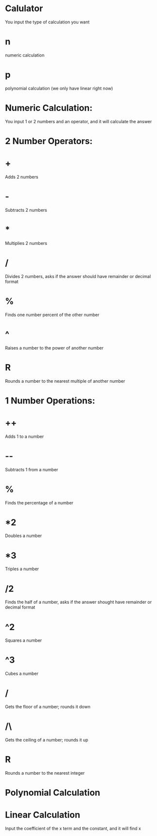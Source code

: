 # Calulator
You input the type of calculation you want
# n
numeric calculation
# p
polynomial calculation (we only have linear right now)
# Numeric Calculation:
You input 1 or 2 numbers and an operator, and it will calculate the answer
# 2 Number Operators:
# +
Adds 2 numbers
# -
Subtracts 2 numbers
# *
Multiplies 2 numbers
# /
Divides 2 numbers, asks if the answer should have remainder or decimal format
# %
Finds one number percent of the other number
# ^
Raises a number to the power of another number
# R
Rounds a number to the nearest multiple of another number
# 1 Number Operations:
# ++
Adds 1 to a number
# --
Subtracts 1 from a number
# %
Finds the percentage of a number
# *2
Doubles a number
# *3
Triples a number
# /2
Finds the half of a number, asks if the answer shought have remainder or decimal format
# ^2
Squares a number
# ^3
Cubes a number
# \/
Gets the floor of a number; rounds it down
# /\
Gets the ceiling of a number; rounds it up
# R
Rounds a number to the nearest integer
# Polynomial Calculation
# Linear Calculation
Input the coefficient of the x term and the constant, and it will find x
